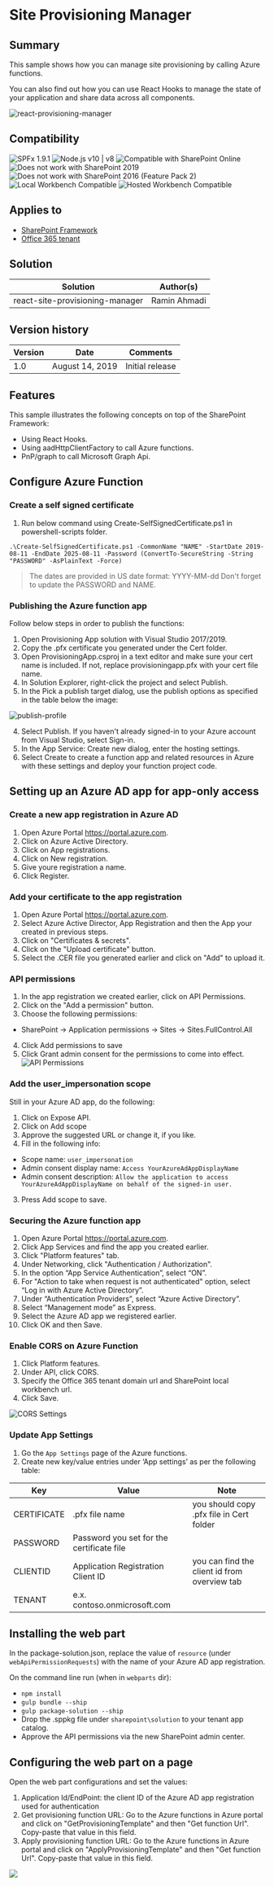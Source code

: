 # Site Provisioning Manager

## Summary
This sample shows how you can manage site provisioning by calling Azure functions.

You can also find out how you can use React Hooks to manage the state of your application and share data across all components.


![react-provisioning-manager](./assets/screenshot.gif)


## Compatibility

![SPFx 1.9.1](https://img.shields.io/badge/SPFx-1.9.1-green.svg) 
![Node.js v10 | v8](https://img.shields.io/badge/Node.js-v10%20%7C%20v8-green.svg) 
![Compatible with SharePoint Online](https://img.shields.io/badge/SharePoint%20Online-Compatible-green.svg)
![Does not work with SharePoint 2019](https://img.shields.io/badge/SharePoint%20Server%202019-Incompatible-red.svg)
![Does not work with SharePoint 2016 (Feature Pack 2)](https://img.shields.io/badge/SharePoint%20Server%202016%20(Feature%20Pack%202)-Incompatible-red.svg "SharePoint Server 2016 Feature Pack 2 requires SPFx 1.1")
![Local Workbench Compatible](https://img.shields.io/badge/Local%20Workbench-Compatible-green.svg)
![Hosted Workbench Compatible](https://img.shields.io/badge/Hosted%20Workbench-Compatible-green.svg)

## Applies to

* [SharePoint Framework](https://docs.microsoft.com/sharepoint/dev/spfx/sharepoint-framework-overview)
* [Office 365 tenant](https://docs.microsoft.com/sharepoint/dev/spfx/set-up-your-development-environment)

## Solution

Solution|Author(s)
--------|---------
react-site-provisioning-manager | Ramin Ahmadi

## Version history

Version|Date|Comments
-------|----|--------
1.0|August 14, 2019|Initial release

## Features
This sample illustrates the following concepts on top of the SharePoint Framework:

* Using React Hooks.
* Using aadHttpClientFactory to call Azure functions.
* PnP/graph to call Microsoft Graph Api.

## Configure Azure Function

### Create a self signed certificate

1. Run below command using Create-SelfSignedCertificate.ps1 in powershell-scripts folder.

```
.\Create-SelfSignedCertificate.ps1 -CommonName "NAME" -StartDate 2019-08-11 -EndDate 2025-08-11 -Password (ConvertTo-SecureString -String "PASSWORD" -AsPlainText -Force)
```

> The dates are provided in US date format: YYYY-MM-dd
> Don't forget to update the PASSWORD and NAME.

### Publishing the Azure function app

Follow below steps in order to publish the functions:

1. Open Provisioning App solution with Visual Studio 2017/2019.
2. Copy the .pfx certificate you generated under the Cert folder.
3. Open ProvisioningApp.csproj in a text editor and make sure your cert name is included. If not, replace provisioningapp.pfx with your cert file name.
2. In Solution Explorer, right-click the project and select Publish.
3. In the Pick a publish target dialog, use the publish options as specified in the table below the image:

![publish-profile](./assets/functions-visual-studio-publish-profile.png)

4. Select Publish. If you haven't already signed-in to your Azure account from Visual Studio, select Sign-in.
5. In the App Service: Create new dialog, enter the hosting settings.
6. Select Create to create a function app and related resources in Azure with these settings and deploy your function project code.

## Setting up an Azure AD app for app-only access

### Create a new app registration in Azure AD

1. Open Azure Portal https://portal.azure.com.
2. Click on Azure Active Directory.
3. Click on App registrations.
4. Click on New registration.
5. Give youre registration a name.
6. Click Register.

### Add your certificate to the app registration

1. Open Azure Portal https://portal.azure.com.
2. Select Azure Active Director, App Registration and then the App your created in previous steps.
3. Click on "Certificates & secrets".
4. Click on the "Upload certificate" button.
5. Select the .CER file you generated earlier and click on "Add" to upload it.

### API permissions

1. In the app registration we created earlier, click on API Permissions.
2. Click on the "Add a permission" button.
3. Choose the following permissions:
* SharePoint -> Application permissions -> Sites -> Sites.FullControl.All
4. Click Add permissions to save
5. Click Grant admin consent for the permissions to come into effect.
![API Permissions](./assets/api-permissions.png)

### Add the user_impersonation scope

Still in your Azure AD app, do the following:

1. Click on Expose API.
2. Click on Add scope
3. Approve the suggested URL or change it, if you like.
4. Fill in the following info:
- Scope name: `user_impersonation`
- Admin consent display name: `Access YourAzureAdAppDisplayName`
- Admin consent description: `Allow the application to access YourAzureAdAppDisplayName on behalf of the signed-in user.`
3. Press Add scope to save.

### Securing the Azure function app

1. Open Azure Portal https://portal.azure.com.
2. Click App Services and find the app you created earlier.
3. Click "Platform features" tab.
4. Under Networking, click "Authentication / Authorization".
5. In the option “App Service Authentication”, select “ON”.
6. For "Action to take when request is not authenticated" option, select “Log in with Azure Active Directory”.
7. Under “Authentication Providers”, select “Azure Active Directory”.
8. Select “Management mode” as Express.
9. Select the Azure AD app we registered earlier.
10. Click OK and then Save.

### Enable CORS on Azure Function

1. Click Platform features.
2. Under API, click CORS.
3. Specify the Office 365 tenant domain url and SharePoint local workbench url.
4. Click Save.

![CORS Settings](./assets/functions-CORS-settings.PNG)

### Update App Settings

1. Go the `App Settings` page of the Azure functions.
2. Create new key/value entries under ‘App settings’ as per the following table:

Key|Value|Note
---|-----|----
CERTIFICATE| .pfx file name | you should copy .pfx file in Cert folder
PASSWORD| Password you set for the certificate file
CLIENTID| Application Registration Client ID| you can find the client id from overview tab
TENANT| e.x. contoso.onmicrosoft.com

## Installing the web part

In the package-solution.json, replace the value of `resource` (under `webApiPermissionRequests`) with the name of your Azure AD app registration.

On the command line run (when in `webparts` dir):
- `npm install`
- `gulp bundle --ship`
- `gulp package-solution --ship`
- Drop the .sppkg file under `sharepoint\solution` to your tenant app catalog.
- Approve the API permissions via the new SharePoint admin center.

## Configuring the web part on a page

Open the web part configurations and set the values:
1. Application Id/EndPoint: the client ID of the Azure AD app registration used for authentication
2. Get provisioning function URL: Go to the Azure functions in Azure portal and click on "GetProvisioningTemplate" and then "Get function Url". Copy-paste that value in this field.
3. Apply provisioning function URL: Go to the Azure functions in Azure portal and click on "ApplyProvisioningTemplate" and then "Get function Url". Copy-paste that value in this field.

<img src="https://pnptelemetry.azurewebsites.net/sp-dev-fx-webparts/samples/react-site-provisioning-manager" />
